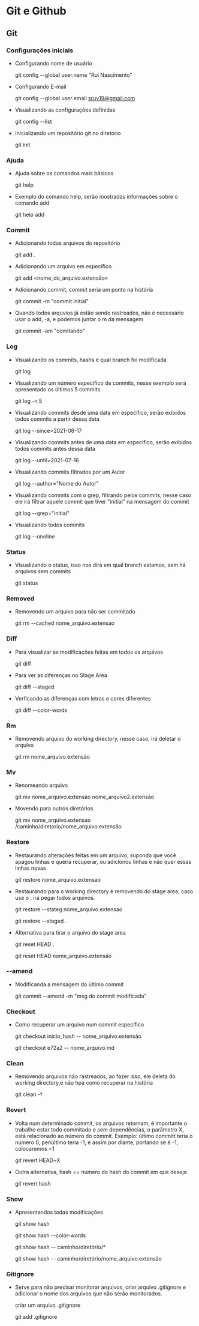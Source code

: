 # Git e Github

## Git
### Configurações iniciais 
- Configurando nome de usuário
 
     git config --global user.name "Rui Nascimento"
- Configurando E-mail

    git config --global user.email sruy19@gmail.com
- Visualizando as configurações definidas

    git config --list
- Inicializando um repositório git no diretório

    git init
### Ajuda
- Ajuda sobre os comandos mais básicos

    git help
- Exemplo do comando help, serão mostradas informações sobre o comando add

    git help add
   
### Commit
- Adicionando todos arquivos do repositório

    git add .
- Adicionando um arquivo em específico

    git add <nome_do_arquivo.extensão>
- Adicionando commit, commit seria um ponto na história

    git commit -m "commit initial"
- Quando todos arquvios já estão sendo rastreados, não é necessário usar o add, -a, e podemos juntar o m da mensagem

    git commit -am "comitando"
### Log
- Visualizando os commits, hashs e qual branch foi modificada

    git log
- Visualizando um número específico de commits, nesse exemplo será apresentado os últimos 5 commits

    git log -n 5
- Visualizando commits desde uma data em espećifico, serão exibidos todos commits a partir dessa data

    git log --since=2021-08-17
- Visualizando commits antes de uma data em específico, serão exibidos todos commits antes dessa data

    git log --until=2021-07-16
- Visualizando commits filtrados por um Autor

    git log --author="Nome do Autor"
- Visualizando commits com o grep, filtrando pelos commits, nesse caso ele irá filtrar aquele commit que tiver "initial" na mensagem do commit

    git log --grep="initial"
    
- Visualizando todos commits

    git log --oneline
### Status
- Visualizando o status, isso nos dirá em qual branch estamos, sem há arquivos sem commits

    git status
### Removed 
- Removendo um arquivo para não ser commitado

    git rm --cached nome_arquivo.extensao
### Diff
- Para visualizar as modificações feitas em todos os arquivos

    git diff
- Para ver as diferenças no Stage Area

    git diff --staged
- Verficando as diferenças com letras e cores diferentes

    git diff --color-words
### Rm
- Removendo arquivo do working directory, nesse caso, irá deletar o arquivo

    git rm nome_arquivo.extensão
### Mv
- Renomeando arquivo
    
    git mv nome_arquivo.extensão nome_arquivo2.extensão
- Movendo para outros diretórios

    git mv nome_arquivo.extensao /caminho/diretorio/nome_arquivo.extensão
### Restore
- Restaurando alterações feitas em um arquivo, supondo que você apagou linhas e queira recuperar, ou adicionou linhas e não quer essas linhas novas

    git restore nome_arquivo.extensao
- Restaurando para o working directory e removendo do stage area, caso use o . irá pegar todos arquivos.

    git restore --stateg nome_arquivo.extensao
    
    git restore --staged .
- Alternativa para tirar o arquivo do stage area

    git reset HEAD .
    
    git reset HEAD nome_arquivo.extensão
### --amend
- Modificanda a mensagem do último commit

    git commit --amend -m "msg do commit modificada"
### Checkout
- Como recuperar um arquivo num commit específico

    git checkout inicio_hash -- nome_arquivo.extensão
    
    git checkout e72a2 -- nome_arquivo.md
### Clean
- Removendo arquivos não rastreados, ao fazer isso, ele deleta do working directory,e não hpa como recuperar na história

    git clean -f
### Revert
- Volta num determinado commit, os arquivos retornam, é importante o trabalho estar todo commitado e sem dependências, o parâmetro X, está relacionado ao número do commit. Exemplo: último committ teria o número 0, penúltimo teria -1, e assim por diante, portando se é -1, colocaremos ~1

    git revert HEAD~X
- Outra alternativa, hash == número do hash do commit em que deseja

    git revert hash
 
### Show
- Apresentandos todas modificações

    git show hash
    
    git show hash --color-words
    
    git show hash -- caminho/diretório/*
    
    git show hash -- caminho/diretório/nome_arquivo.extensão
    
### Gitignore
- Serve para não precisar monitorar arquivos, criar arquivo .gitignore e adicionar o nome dos arquivos que não serão monitorados.

    criar um arquivo .gitignore 
    
    git add .gitignore
    
    

